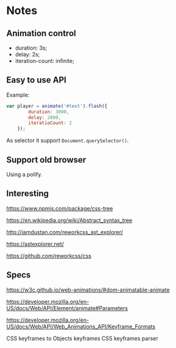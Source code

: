 # Notes

## Animation control

- duration: 3s;
- delay: 2s;
- iteration-count: infinite;

## Easy to use API

Example:

```javascript
var player = animate('#text').flash({
        duration: 3000,
        delay: 2000,
        iteratioCount: 2
    });
```

As selector it support `Document.querySelector()`.


## Support old browser

Using a polify.

## Interesting

https://www.npmjs.com/package/css-tree

https://en.wikipedia.org/wiki/Abstract_syntax_tree

http://iamdustan.com/reworkcss_ast_explorer/

https://astexplorer.net/

https://github.com/reworkcss/css

## Specs

https://w3c.github.io/web-animations/#dom-animatable-animate

https://developer.mozilla.org/en-US/docs/Web/API/Element/animate#Parameters

https://developer.mozilla.org/en-US/docs/Web/API/Web_Animations_API/Keyframe_Formats

CSS keyframes to Objects keyframes
CSS keyframes parser